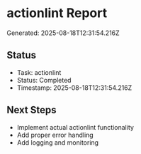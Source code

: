 # actionlint Report

Generated: 2025-08-18T12:31:54.216Z

## Status
- Task: actionlint
- Status: Completed
- Timestamp: 2025-08-18T12:31:54.216Z

## Next Steps
- Implement actual actionlint functionality
- Add proper error handling
- Add logging and monitoring
